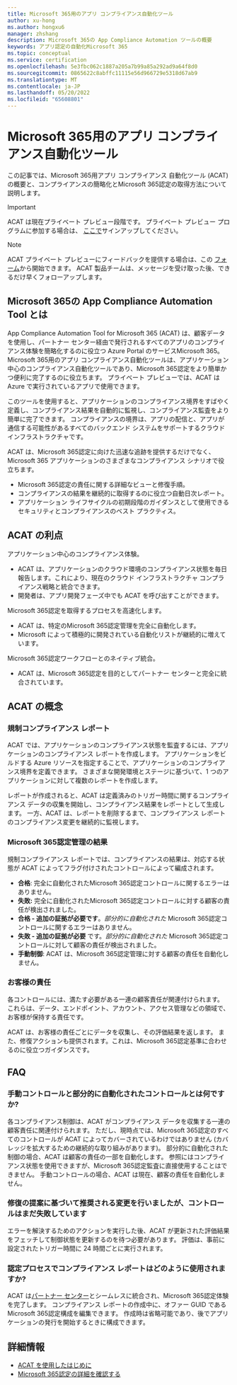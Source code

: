```yaml
---
title: Microsoft 365用のアプリ コンプライアンス自動化ツール
author: xu-hong
ms.author: hongxu6
manager: zhshang
description: Microsoft 365の App Compliance Automation ツールの概要
keywords: アプリ認定の自動化Microsoft 365
ms.topic: conceptual
ms.service: certification
ms.openlocfilehash: 5e3fbc062c1887a205a7b99a85a292ad9a64f8d0
ms.sourcegitcommit: 0865622c8abffc11115e56d966729e5318d67ab9
ms.translationtype: MT
ms.contentlocale: ja-JP
ms.lasthandoff: 05/20/2022
ms.locfileid: "65608801"
---
```

# <a name="app-compliance-automation-tool-for-microsoft-365"></a>Microsoft 365用のアプリ コンプライアンス自動化ツール
この記事では、Microsoft 365用アプリ コンプライアンス 自動化ツール (ACAT) の概要と、コンプライアンスの簡略化とMicrosoft 365認定の取得方法について説明します。

> [!IMPORTANT]
> ACAT は現在プライベート プレビュー段階です。 プライベート プレビュー プログラムに参加する場合は、 [ここで](https://aka.ms/acat/private/signup)サインアップしてください。

> [!NOTE]
> ACAT プライベート プレビューにフィードバックを提供する場合は、この [フォーム](https://aka.ms/acat/feedback)から開始できます。 ACAT 製品チームは、メッセージを受け取った後、できるだけ早くフォローアップします。 

## <a name="what-is-app-compliance-automation-tool-for-microsoft-365"></a>Microsoft 365の App Compliance Automation Tool とは
App Compliance Automation Tool for Microsoft 365 (ACAT) は、顧客データを使用し、パートナー センター経由で発行されるすべてのアプリのコンプライアンス体験を簡略化するのに役立つ Azure Portal のサービスMicrosoft 365。 Microsoft 365用のアプリ コンプライアンス自動化ツールは、アプリケーション中心のコンプライアンス自動化ツールであり、Microsoft 365認定をより簡単かつ便利に完了するのに役立ちます。 プライベート プレビューでは、ACAT は Azure で実行されているアプリで使用できます。

このツールを使用すると、アプリケーションのコンプライアンス境界をすばやく定義し、コンプライアンス結果を自動的に監視し、コンプライアンス監査をより簡単に完了できます。 コンプライアンスの境界は、アプリの配信と、アプリが通信する可能性があるすべてのバックエンド システムをサポートするクラウド インフラストラクチャです。

ACAT は、Microsoft 365認定に向けた迅速な追跡を提供するだけでなく、Microsoft 365 アプリケーションのさまざまなコンプライアンス シナリオで役立ちます。

- Microsoft 365認定の責任に関する詳細なビューと修復手順。
- コンプライアンスの結果を継続的に取得するのに役立つ自動日次レポート。
- アプリケーション ライフサイクルの初期段階のガイダンスとして使用できるセキュリティとコンプライアンスのベスト プラクティス。

## <a name="benefits-of-acat"></a>ACAT の利点
アプリケーション中心のコンプライアンス体験。
- ACAT は、アプリケーションのクラウド環境のコンプライアンス状態を毎日報告します。これにより、現在のクラウド インフラストラクチャ コンプライアンス戦略と統合できます。
- 開発者は、アプリ開発フェーズ中でも ACAT を呼び出すことができます。

Microsoft 365認定を取得するプロセスを高速化します。
- ACAT は、特定のMicrosoft 365認定管理を完全に自動化します。
- Microsoft によって積極的に開発されている自動化リストが継続的に増えています。

Microsoft 365認定ワークフローとのネイティブ統合。
- ACAT は、Microsoft 365認定を目的としてパートナー センターと完全に統合されています。

## <a name="concepts-of-acat"></a>ACAT の概念
### <a name="regulatory-compliance-report"></a>規制コンプライアンス レポート 
ACAT では、アプリケーションのコンプライアンス状態を監査するには、アプリケーションのコンプライアンス レポートを作成します。 アプリケーションをビルドする Azure リソースを指定することで、アプリケーションのコンプライアンス境界を定義できます。 さまざまな開発環境とステージに基づいて、1 つのアプリケーションに対して複数のレポートを作成します。

レポートが作成されると、ACAT は定義済みのトリガー時間に関するコンプライアンス データの収集を開始し、コンプライアンス結果をレポートとして生成します。 一方、ACAT は、レポートを削除するまで、コンプライアンス レポートのコンプライアンス変更を継続的に監視します。

### <a name="microsoft-365-certification-control-results"></a>Microsoft 365認定管理の結果
規制コンプライアンス レポートでは、コンプライアンスの結果は、対応する状態が ACAT によってフラグ付けされたコントロールによって編成されます。
- **合格**: 完全に自動化されたMicrosoft 365認定コントロールに関するエラーはありません。
- **失敗:** 完全に自動化されたMicrosoft 365認定コントロールに対する顧客の責任が検出されました。
- **合格 - 追加の証拠が必要です**。*部分的に自動化された* Microsoft 365認定コントロールに関するエラーはありません。
- **失敗 - 追加の証拠が必要** です。*部分的に自動化された* Microsoft 365認定コントロールに対して顧客の責任が検出されました。
- **手動制御**: ACAT は、Microsoft 365認定管理に対する顧客の責任を自動化しません。

### <a name="customer-responsibility"></a>お客様の責任
各コントロールには、満たす必要がある一連の顧客責任が関連付けられます。 これらは、データ、エンドポイント、アカウント、アクセス管理などの領域で、お客様が保持する責任です。

ACAT は、お客様の責任ごとにデータを収集し、その評価結果を返します。 また、修復アクションも提供されます。これは、Microsoft 365認定基準に合わせるのに役立つガイダンスです。


## <a name="faq"></a>FAQ
### <a name="what-are-manual-controls-and-partially-automated-controls"></a>手動コントロールと部分的に自動化されたコントロールとは何ですか?
各コンプライアンス制御は、ACAT がコンプライアンス データを収集する一連の顧客責任に関連付けられます。 ただし、現時点では、Microsoft 365認定のすべてのコントロールが ACAT によってカバーされているわけではありません (カバレッジを拡大するための継続的な取り組みがあります)。 部分的に自動化された制御の場合、ACAT は顧客の責任の一部を自動化します。 参照にはコンプライアンス状態を使用できますが、Microsoft 365認定監査に直接使用することはできません。 手動コントロールの場合、ACAT は現在、顧客の責任を自動化しません。

### <a name="i-made-the-suggested-changes-base-on-the-remediation-suggestion-yet-the-control-is-still-failing"></a>修復の提案に基づいて推奨される変更を行いましたが、コントロールはまだ失敗しています
エラーを解決するためのアクションを実行した後、ACAT が更新された評価結果をフェッチして制御状態を更新するのを待つ必要があります。 評価は、事前に設定されたトリガー時間に 24 時間ごとに実行されます。

### <a name="how-is-the-compliance-report-used-in-the-certification-process"></a>認定プロセスでコンプライアンス レポートはどのように使用されますか?
ACAT は[パートナー センター](https://partner.microsoft.com/dashboard)とシームレスに統合され、Microsoft 365認定体験を完了します。 コンプライアンス レポートの作成中に、オファー GUID であるMicrosoft 365認定構成を編集できます。 作成時は省略可能であり、後でアプリケーションの発行を開始するときに構成できます。

## <a name="learn-more"></a>詳細情報

* [ACAT を使用したはじめに](https://aka.ms/acat/getstarted)
* [Microsoft 365認定の詳細を確認する](https://aka.ms/acat/m365cert)

